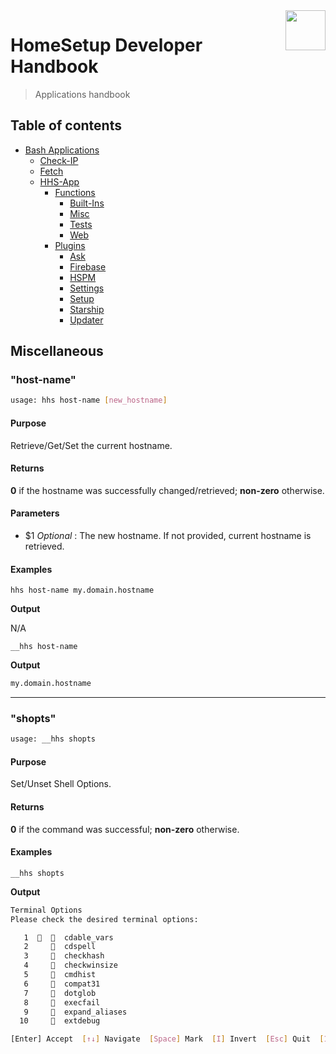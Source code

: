 <img src="https://iili.io/HvtxC1S.png" width="64" height="64" align="right" />

# HomeSetup Developer Handbook
>
> Applications handbook

## Table of contents

<!-- toc -->

- [Bash Applications](../../../../applications.md)
  - [Check-IP](../../check-ip.md#check-ip)
  - [Fetch](../../fetch.md#fetch)
  - [HHS-App](../../hhs-app.md#homesetup-application)
    - [Functions](../../hhs-app.md#functions)
      - [Built-Ins](built-ins.md)
      - [Misc](misc.md)
      - [Tests](tests.md)
      - [Web](web.md)
    - [Plugins](../../hhs-app.md#plug-ins)
      - [Ask](../plugins/ask.md)
      - [Firebase](../plugins/firebase.md)
      - [HSPM](../plugins/hspm.md)
      - [Settings](../plugins/settings.md)
      - [Setup](../plugins/setup.md)
      - [Starship](../plugins/starship.md)
      - [Updater](../plugins/updater.md)

<!-- tocstop -->

## Miscellaneous

### "host-name"

```bash
usage: hhs host-name [new_hostname]
```

#### **Purpose**

Retrieve/Get/Set the current hostname.

#### **Returns**

**0** if the hostname was successfully changed/retrieved; **non-zero** otherwise.

#### **Parameters**

- $1 _Optional_ : The new hostname. If not provided, current hostname is retrieved.

#### **Examples**

`hhs host-name my.domain.hostname`

**Output**

N/A

`__hhs host-name`

**Output**

```bash
my.domain.hostname
```

------

### "shopts"

```bash
usage: __hhs shopts
```

#### **Purpose**

Set/Unset Shell Options.

#### **Returns**

**0** if the command was successful; **non-zero** otherwise.

#### **Examples**

`__hhs shopts`

**Output**

```bash
Terminal Options
Please check the desired terminal options:

   1      cdable_vars
   2       cdspell
   3       checkhash
   4       checkwinsize
   5       cmdhist
   6       compat31
   7       dotglob
   8       execfail
   9       expand_aliases
  10       extdebug

[Enter] Accept  [↑↓] Navigate  [Space] Mark  [I] Invert  [Esc] Quit  [1..34] Goto:
```
